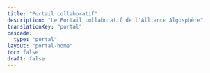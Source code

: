 ```yaml
---
title: "Portail collaboratif"
description: "Le Portail collaboratif de l'Alliance Algosphère"
translationKey: "portal"
cascade:
  type: "portal"
layout: "portal-home"
toc: false
draft: false
---
```

